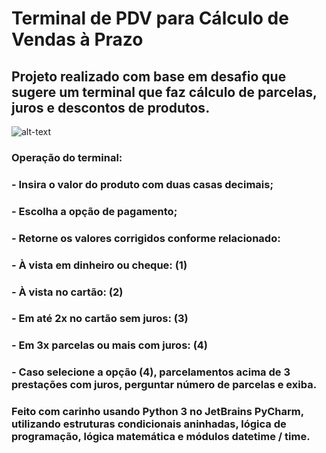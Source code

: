 # Terminal de PDV para Cálculo de Vendas à Prazo
## Projeto realizado com base em desafio que sugere um terminal que faz cálculo de parcelas, juros e descontos de produtos.

![alt-text](https://i.imgur.com/h9C5Ypd.gif)

### Operação do terminal:
### - Insira o valor do produto com duas casas decimais;
### - Escolha a opção de pagamento;
### - Retorne os valores corrigidos conforme relacionado:
###   - À vista em dinheiro ou cheque: (1)
###   - À vista no cartão: (2)
###   - Em até 2x no cartão sem juros: (3)
###   - Em 3x parcelas ou mais com juros: (4)
###   - Caso selecione a opção (4), parcelamentos acima de 3 prestações com juros, perguntar número de parcelas e exiba.

### Feito com carinho usando Python 3 no JetBrains PyCharm, utilizando estruturas condicionais aninhadas, lógica de programação, lógica matemática e módulos datetime / time.
